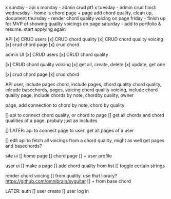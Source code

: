 x sunday - api
x monday - admin crud pt1
x tuesday - admin crud finish
wednesday - home is chord page + page add chord quality, clean up, document
thursday - render chord quality voicing on page
friday - finish up for MVP of showing quality voicings on page
saturday - add to portfolio & resume. start applying again

API
[x] CRUD users
[x] CRUD chord quality
[x] CRUD chord quality voicing
[x] crud chord page
[x] crud chord

admin UI
[x] CRUD users
[x] CRUD chord quality

[x] CRUD chord quality voicing
[x] get all, create, delete
[x] update, get one

[x] crud chord page
[x] crud chord

API
user, include pages
chord, include pages, chord quality
chord quality, inlcude basechords, pages, voicing
chord quality voicing, include chord quality
page, include chords by note, chordby quality, owner

page, add connection to chord by note, chord by quality

[] api to connect chord quality, or chord to page
[] get all chords and chord qualities of a page. probaly just an includes

[] LATER: api to connect page to user. get all pages of a user

[] edit api to fetch all voicings from a chord quality, might as well get pages and basechords?

site ui
[] home page
[] chord page
[] + user profile

user ui
[] make a page
[] add chord quality from list
[] toggle certain strings

render chord voicing
[] from quality. use that library?
https://github.com/omnibrain/svguitar
[] + from base chord

LATER: auth
[] user create
[] user log in
